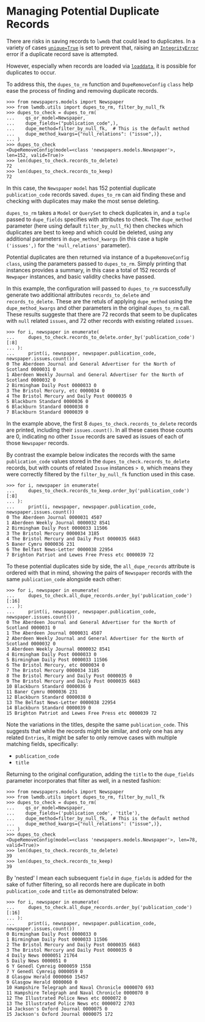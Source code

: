 # Managing Potential Duplicate Records

There are risks in saving records to `lwmdb` that could lead to duplicates. In a variety of cases [`unique=True`](https://docs.djangoproject.com/en/4.2/ref/models/fields/#unique) is set to prevent that, raising an [`IntegrityError`](https://docs.djangoproject.com/en/4.2/ref/exceptions/#django.db.IntegrityError) error if a duplicate record save is attempted. 

However, especially when records are loaded via [`loaddata`](https://docs.djangoproject.com/en/4.2/ref/django-admin/#loaddata), it is possible for duplicates to occur.

To address this, the `dupes_to_rm` function and `DupeRemoveConfig` `class` help ease the process of finding and removing duplicate records.

```pycon
>>> from newspapers.models import Newspaper
>>> from lwmdb.utils import dupes_to_rm, filter_by_null_fk
>>> dupes_to_check = dupes_to_rm(
...    qs_or_model=Newspaper,
...    dupe_fields=("publication_code",),
...    dupe_method=filter_by_null_fk,  # This is the default method
...    dupe_method_kwargs={"null_relations": ("issue",)},
... )
>>> dupes_to_check
<DupeRemoveConfig(model=<class 'newspapers.models.Newspaper'>, len=152, valid=True)>
>>> len(dupes_to_check.records_to_delete)
72
>>> len(dupes_to_check.records_to_keep)
72
```

In this case, the `Newspaper` `model` has 152 potential duplicate `publication_code` records saved. `dupes_to_rm` can aid finding these and checking with duplicates may make the most sense deleting.

`dupes_to_rm` takes a `Model` or `QuerySet` to check duplicates in, and a `tuple` passed to `dupe_fields` specifies with attributes to check. The `dupe_method` parameter (here using default `filter_by_null_fk`) then checkes which duplicates are best to keep and which could be deleted, using any additional parameters in `dupe_method_kwargs` (in this case a tuple `('issues',)` for the `'null_relations'` parameter).

Potential duplicates are then returned via instance of a `DupeRemoveConfig` `class`, using the parameters passed to `dupes_to_rm`. Simply printing that instances provides a summary, in this case a total of 152 records of `Newpaper` instances, and basic validity checks have passed.

In this example, the configuration will passed to `dupes_to_rm` successfully generate two additional attributes `records_to_delete` and `records_to_delete`. These are the retuls of applying `dupe_method` using the `dupe_method_kwargs` and other parameters in the original `dupes_to_rm` call. These results suggeste that there are 72 records that seem to be duplicates with `null` related `issues`, and 72 other records with existing related `issues`.

``` pycon
>>> for i, newspaper in enumerate(
...     dupes_to_check.records_to_delete.order_by('publication_code')[:8]
... ):
...     print(i, newspaper, newspaper.publication_code, newspaper.issues.count())
0 The Aberdeen Journal and General Advertiser for the North of Scotland 0000031 0
1 Aberdeen Weekly Journal and General Advertiser for the North of Scotland 0000032 0
2 Birmingham Daily Post 0000033 0
3 The Bristol Mercury, etc 0000034 0
4 The Bristol Mercury and Daily Post 0000035 0
5 Blackburn Standard 0000036 0
6 Blackburn Standard 0000038 0
7 Blackburn Standard 0000039 0
```

In the example above, the first 8 `dupes_to_check.records_to_delete` records are printed, including their `issues.count()`. In all these cases those counts are 0, indicating no other `Issue` records are saved as issues of each of those `Newspaper` records.


By contrast the example below indicates the records with the same `publication_code` values stored in the `dupes_to_check.records_to_delete` records, but with counts of related `Issue` instances `> 0`, which means they were correctly filtered by the `filter_by_null_fk` function used in this case.

``` pycon
>>> for i, newspaper in enumerate(
...     dupes_to_check.records_to_keep.order_by('publication_code')[:8]
... ):
...     print(i, newspaper, newspaper.publication_code, newspaper.issues.count())
0 The Aberdeen Journal 0000031 4507
1 Aberdeen Weekly Journal 0000032 8541
2 Birmingham Daily Post 0000033 11506
3 The Bristol Mercury 0000034 3185
4 The Bristol Mercury and Daily Post 0000035 6683
5 Baner Cymru 0000036 231
6 The Belfast News-Letter 0000038 22954
7 Brighton Patriot and Lewes Free Press etc 0000039 72
```

To these potential duplicates side by side, the `all_dupe_records` attribute is ordered with that in mind, showing the pairs of `Newspaper` records with the same `publication_code` alongside each other:

```pycon
>>> for i, newspaper in enumerate(
...     dupes_to_check.all_dupe_records.order_by('publication_code')[:16]
... ):
...     print(i, newspaper, newspaper.publication_code, newspaper.issues.count())
0 The Aberdeen Journal and General Advertiser for the North of Scotland 0000031 0
1 The Aberdeen Journal 0000031 4507
2 Aberdeen Weekly Journal and General Advertiser for the North of Scotland 0000032 0
3 Aberdeen Weekly Journal 0000032 8541
4 Birmingham Daily Post 0000033 0
5 Birmingham Daily Post 0000033 11506
6 The Bristol Mercury, etc 0000034 0
7 The Bristol Mercury 0000034 3185
8 The Bristol Mercury and Daily Post 0000035 0
9 The Bristol Mercury and Daily Post 0000035 6683
10 Blackburn Standard 0000036 0
11 Baner Cymru 0000036 231
12 Blackburn Standard 0000038 0
13 The Belfast News-Letter 0000038 22954
14 Blackburn Standard 0000039 0
15 Brighton Patriot and Lewes Free Press etc 0000039 72

```

Note the variations in the titles, despite the same `publication_code`. This suggests that while the records might be similar, and only one has any related `Entries`, it might be safer to only remove cases with multiple matching fields, specifically:

- `publication_code`
- `title`

Returning to the original configuration, adding the `title` to the `dupe_fields` parameter incorporates that filter as well, in a nested fashion:

```pycon
>>> from newspapers.models import Newspaper
>>> from lwmdb.utils import dupes_to_rm, filter_by_null_fk
>>> dupes_to_check = dupes_to_rm(
...    qs_or_model=Newspaper,
...    dupe_fields=('publication_code', 'title'),
...    dupe_method=filter_by_null_fk,  # This is the default method
...    dupe_method_kwargs={"null_relations": ("issue",)},
... )
>>> dupes_to_check
<DupeRemoveConfig(model=<class 'newspapers.models.Newspaper'>, len=78, valid=True)>
>>> len(dupes_to_check.records_to_delete)
39
>>> len(dupes_to_check.records_to_keep)
39
```

By 'nested' I mean each subsequent `field` in `dupe_fields` is added for the sake of futher filtering, so all records here are duplicate in both `publication_code` and `title` as demonstrated below:

```pycon
>>> for i, newspaper in enumerate(
...     dupes_to_check.all_dupe_records.order_by('publication_code')[:16]
... ):
...     print(i, newspaper, newspaper.publication_code, newspaper.issues.count())
0 Birmingham Daily Post 0000033 0
1 Birmingham Daily Post 0000033 11506
2 The Bristol Mercury and Daily Post 0000035 6683
3 The Bristol Mercury and Daily Post 0000035 0
4 Daily News 0000051 21764
5 Daily News 0000051 0
6 Y Genedl Cymreig 0000059 1558
7 Y Genedl Cymreig 0000059 0
8 Glasgow Herald 0000060 15457
9 Glasgow Herald 0000060 0
10 Hampshire Telegraph and Naval Chronicle 0000070 693
11 Hampshire Telegraph and Naval Chronicle 0000070 0
12 The Illustrated Police News etc 0000072 0
13 The Illustrated Police News etc 0000072 2703
14 Jackson's Oxford Journal 0000075 0
15 Jackson's Oxford Journal 0000075 172
```
